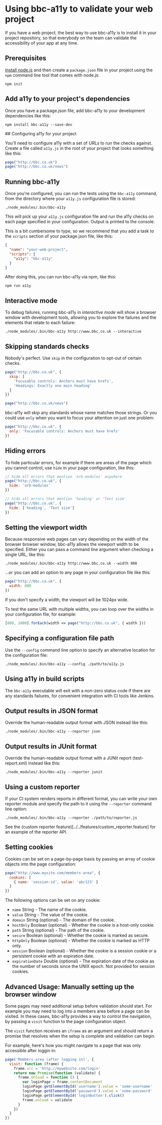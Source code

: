 # Using bbc-a11y to validate your web project

If you have a web project, the best way to use bbc-a11y is to install it in your
project repository, so that everybody on the team can validate the accessibility
of your app at any time.

## Prerequisites

[Install node.js](https://docs.npmjs.com/getting-started/installing-node) and
then create a `package.json` file in your project using the `npm` command line
tool that comes with node.js:

    npm init

## Add a11y to your project's dependencies

Once you have a package.json file, add bbc-a11y to your development
dependencies like this:

    npm install bbc-a11y --save-dev

## Configuring a11y for your project

You'll need to configure a11y with a set of URLs to run the checks against.
Create a file called `a11y.js` in the root of your project that looks something
like this:

```js
page("http://bbc.co.uk")
page("http://bbc.co.uk/news")
```

## Running bbc-a11y

Once you're configured, you can run the tests using the `bbc-a11y` command, from
the directory where your `a11y.js` configuration file is stored:

    ./node_modules/.bin/bbc-a11y

This will pick up your `a11y.js` configuration file and run the a11y checks on
each page specified in your configuration. Output is printed to the console.

This is a bit cumbersome to type, so we recommend that you add a task to the
`scripts` section of your package.json file, like this:

```json
{
  "name": "your-web-project",
  "scripts": {
    "a11y": "bbc-a11y"
  }
}
```

After doing this, you can run bbc-a11y via npm, like this:

    npm run a11y

## Interactive mode

To debug failures, running bbc-a11y in _interactive mode_ will show a browser
window with development tools, allowing you to explore the failures and the
elements that relate to each failure:

    ./node_modules/.bin/bbc-a11y http://www.bbc.co.uk --interactive

## Skipping standards checks

Nobody's perfect. Use `skip` in the configuration to opt-out of certain
checks.

```js
page("http://bbc.co.uk", {
  skip: [
    'Focusable controls: Anchors must have hrefs',
    'Headings: Exactly one main heading'
  ]
})

page("http://bbc.co.uk/news")
```

bbc-a11y will skip any standards whose name matches those strings. Or you could
use `only` when you want to focus your attention on just one problem:

```js
page("http://bbc.co.uk", {
  only: 'Focusable controls: Anchors must have hrefs'
})
```

## Hiding errors

To hide particular errors, for example if there are areas of the page which you
cannot control, use `hide` in your page configuration, like this:

```js
// hide all errors that mention 'orb-modules' anywhere
page("http://bbc.co.uk", {
  hide: 'orb-modules'
})

// hide all errors that mention 'heading' or 'Text size'
page("http://bbc.co.uk", {
  hide: ['heading', 'Text size']
})
```

## Setting the viewport width

Because responsive web pages can vary depending on the width of the browser
browser window, bbc-a11y allows the viewport width to be specified. Either
you can pass a command line argument when checking a single URL, like this:

    ./node_modules/.bin/bbc-a11y http://www.bbc.co.uk --width 800

...or you can add an option to any page in your configuration file like this:

```js
page("http://bbc.co.uk", {
  width: 800
})
```

If you don't specify a width, the viewport will be 1024px wide.

To test the same URL with multiple widths, you can loop over the widths in your
configuration file, for example:

```js
[800, 1000].forEach(width => page("http://bbc.co.uk", { width }))
```

## Specifying a configuration file path

Use the `--config` command line option to specify an alternative location for
the configuration file:

    ./node_modules/.bin/bbc-a11y --config ./path/to/a11y.js

## Using a11y in build scripts

The `bbc-a11y` executable will exit with a non-zero status code if there are any
standards failures, for convenient integration with CI tools like Jenkins.

## Output results in JSON format

Override the human-readable output format with JSON instead like this:

    ./node_modules/.bin/bbc-a11y --reporter json

## Output results in JUnit format

Override the human-readable output format with a JUNit report (test-report.xml) instead like this:

    ./node_modules/.bin/bbc-a11y --reporter junit

## Using a custom reporter

If your CI system renders reports in different format, you can write your own
reporter module and specify the path to it using the `--reporter` command line
option:

    ./node_modules/.bin/bbc-a11y --reporter ./path/to/reporter.js

See the (custom reporter feature)[../../features/custom_reporter.feature] for
an example of the reporter API.

## Setting cookies

Cookies can be set on a page-by-page basis by passing an array of cookie objects
into the page configuration:

```js
page("http://www.mysite.com/members-area", {
  cookies: [
    { name: 'session-id', value: 'abc123' }
  ]
})
```

The following options can be set on any cookie:

* `name` String - The name of the cookie.
* `value` String - The value of the cookie.
* `domain` String (optional) - The domain of the cookie.
* `hostOnly` Boolean (optional) - Whether the cookie is a host-only cookie.
* `path` String (optional) - The path of the cookie.
* `secure` Boolean (optional) - Whether the cookie is marked as secure.
* `httpOnly` Boolean (optional) - Whether the cookie is marked as HTTP only.
* `session` Boolean (optional) - Whether the cookie is a session cookie or a
persistent cookie with an expiration date.
* `expirationDate` Double (optional) - The expiration date of the cookie as
the number of seconds since the UNIX epoch. Not provided for session
cookies.

## Advanced Usage: Manually setting up the browser window

Some pages may need additional setup before validation should start. For example
you may need to log into a members area before a page can be visited. In these
cases, bbc-a11y provides a way to control the navigation, by passing a `visit`
function to the page configuration object.

The `visit` function receives an `iframe` as an argument and should return a
promise that resolves when the setup is complete and validation can begin.

For example, here's how you might navigate to a page that was only accessible
after loggin in:

```js
page('Members area (after logging in)', {
  visit: function (frame) {
    frame.src = 'http://mywebsite.com/login'
    return new Promise(function (validate) {
      frame.onload = function () {
        var loginPage = frame.contentDocument
        loginPage.getElementById('username').value = 'some-username'
        loginPage.getElementById('password').value = 'some-password'
        loginPage.getElementById('loginButton').click()
        frame.onload = validate
      }
    })
  }
})
```
